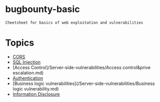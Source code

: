 # bugbounty-basic

```bash
Cheetsheet for basics of web exploitation and vulnerabilities 
```
# Topics
- [CORS](/Client-side-vulnerability/CORS-Cross-origin-resource-sharing.md)
- [SQL Injection](/Server-side-vulnerabilities/SQL-Injection.md)
- [Access Control]/Server-side-vulnerabilities/Access control&prive escalation.md)
- [Authentication]( /Server-side-vulnerabilities/Authentication.md)
- [Business logic vulnerabilities](/Server-side-vulnerabilities/Business logic vulnerability.md)
- [Information Disclosure](/Server-side-vulnerabilities/Information-Disclosure.md)
